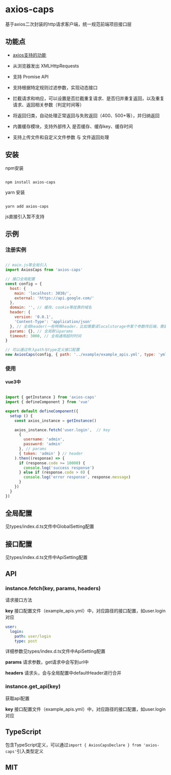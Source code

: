 # axios-caps

基于axios二次封装的http请求客户端，统一规范前端项目接口层

## 功能点

- [axios支持的功能](https://github.com/axios/axios/blob/5bc9ea24dd/README.md#features)

- 从浏览器发出 XMLHttpRequests

- 支持 Promise API

- 支持根据特定规则过滤参数，实现动态接口

- 拦截请求和响应，可以设置是否拦截重复请求、是否归并重复返回，以及重复请求、返回相关参数（判定时间等）

- 将返回归类，自动处理正常返回与失败返回（400、500+等），并归纳返回

- 内置缓存模块，支持外部传入 是否缓存、缓存key、缓存时间

- 支持上传文件和自定义文件参数 与 文件返回处理

## 安装

npm安装

```console

npm install axios-caps

```

yarn 安装

```console

yarn add axios-caps

```

js直接引入暂不支持

## 示例

### 注册实例

```js

// main.js等全局引入
import AxiosCaps from 'axios-caps'

// 接口全局配置
const config = {
  host: {
    main: 'localhost: 3030/',
    external: 'https://api.google.com/'
  },
  domain: '', // 缓存、cookie等挂靠的域名
  header: {
    version: '0.0.1',
    'Content-Type': 'application/json'
  }, // 全局header(一些特殊header，比如需要读localstorage中某个参数传后端，需要自己二次封装)
  params: {}, // 全局默认params
  timeout: 3000, // 全局通用超时时间
}

// 可以通过传入path与type定义接口配置
new AxiosCaps(config, { path: '../example/example_apis.yml', type: 'yml'})

```

### 使用

#### vue3中

```js

import { getInstance } from 'axios-caps'
import { defineComponent } from 'vue'

export default defineComponent({
  setup () {
    const axios_instance = getInstance()

    axios_instance.fetch('user.login',  // key
      {
        username: 'admin',
        password: 'admin'
      }, // params
      { token: 'admin' } // header
    ).then((response) => {
      if (response.code >= 10000) {
        console.log('success response')
      } else if (response.code > 0) {
        console.log('error response', response.message)
      }
    })
  }
})

```

## 全局配置

见types/index.d.ts文件中GlobalSetting配置

## 接口配置

见types/index.d.ts文件中ApiSetting配置

## API

### instance.fetch(key, params, headers)

请求接口方法

**key**
接口配置文件（example_apis.yml）中，对应路径的接口配置，如user.login对应

```yml
user:
  login:
    path: user/login
    type: post
```

详细参数见types/index.d.ts文件中ApiSetting配置

**params**
请求参数，get请求中会写到url中

**headers**
请求头，会与全局配置中defaultHeader进行合并

### instance.get_api(key)

获取api配置

**key**
接口配置文件（example_apis.yml）中，对应路径的接口配置，如user.login对应

## TypeScript

包含TypeScript定义，可以通过```import { AxiosCapsDeclare } from 'axios-caps'```引入类型定义

## MIT



